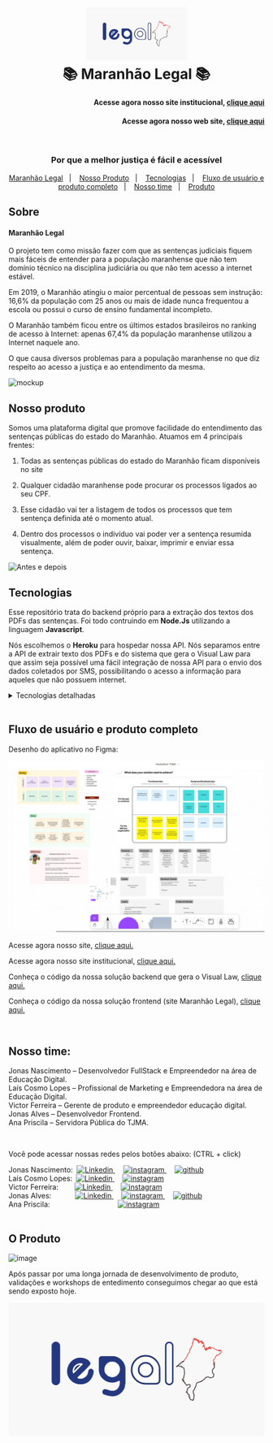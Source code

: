 
<h1 align="center">
    <img alt="EdukaAll" src="https://github.com/W8jonas/maranhao-legal-backend/blob/main/fotos_do_projeto/frame3.png" width=200 />
    <br>
    📚 Maranhão Legal 📚
</h1>

<h4 align="right">
        Acesse agora nosso site institucional,
        <a href="https://sites.google.com/view/maranhaolegal">
        clique aqui
        </a>
</h4>

<h4 align="right">
        Acesse agora nosso web site,
        <a href="https://maranhao-legal.herokuapp.com/">
        clique aqui
        </a>
</h4>

<br />


<h3 align="center">
    Por que a melhor justiça é fácil e acessível
</h3>

<p align="center">
  <a href="#sobre">Maranhão Legal</a>&nbsp;&nbsp;&nbsp;|&nbsp;&nbsp;&nbsp;
  <a href="#nosso-produto">Nosso Produto</a>&nbsp;&nbsp;&nbsp;|&nbsp;&nbsp;&nbsp;
  <a href="#tecnologias">Tecnologias</a>&nbsp;&nbsp;&nbsp;|&nbsp;&nbsp;&nbsp;
  <a href="#fluxo-de-usuário-e-produto-completo">Fluxo de usuário e produto completo</a>&nbsp;&nbsp;&nbsp;|&nbsp;&nbsp;&nbsp;
  <a href="#Nosso-time">Nosso time</a>&nbsp;&nbsp;&nbsp;|&nbsp;&nbsp;&nbsp;
  <a href="#o-produto">Produto</a>
</p>


## Sobre

#### Maranhão Legal

O projeto tem como missão fazer com que as sentenças judiciais fiquem mais fáceis de entender para a população maranhense que não tem domínio técnico na disciplina judiciária ou que não tem acesso a internet estável.

Em 2019, o Maranhão atingiu o maior percentual de pessoas sem instrução: 16,6% da população com 25 anos ou mais de idade nunca frequentou a escola ou possui o curso de ensino fundamental incompleto. 

O Maranhão também ficou entre os últimos estados brasileiros no ranking de acesso à Internet: apenas 67,4% da população maranhense utilizou a Internet naquele ano.

O que causa diversos problemas para a população maranhense no que diz respeito ao acesso a justiça e ao entendimento da mesma.

![mockup](https://i.imgur.com/1ccEbT1.png)

## Nosso produto

Somos uma plataforma digital que promove facilidade do entendimento das sentenças públicas do estado do Maranhão. Atuamos em 4 principais frentes:

1. Todas as sentenças públicas do estado do Maranhão ficam disponíveis no site

2. Qualquer cidadão maranhense pode procurar os processos ligados ao seu CPF. 

3. Esse cidadão vai ter a listagem de todos os processos que tem sentença definida até o momento atual. 

4. Dentro dos processos o indivíduo vai poder ver a sentença resumida visualmente, além de poder ouvir, baixar, imprimir e enviar essa sentença.

<img src="https://i.imgur.com/lgFQV82.png" alt="Antes e depois" />

## Tecnologias

Esse repositório trata do backend próprio para a extração dos textos dos PDFs das sentenças. Foi todo contruindo em **Node.Js** utilizando a linguagem **Javascript**.

Nós escolhemos o **Heroku** para hospedar nossa API. Nós separamos entre a API de extrair texto dos PDFs e do sistema que gera o Visual Law para que assim seja possível uma fácil integração de nossa API para o envio dos dados coletados por SMS, possibilitando o acesso a informação para aqueles que não possuem internet.


<details>
  <summary>Tecnologias detalhadas</summary>

 - Javascript
 - Firebase
 - Firestore database

</details>

<br/>

## Fluxo de usuário e produto completo

Desenho do aplicativo no Figma:

![app completo](fotos_do_projeto/screenshot_2.png) 

Acesse agora nosso site,
<a href="https://maranhao-legal.herokuapp.com/">
clique aqui.
</a>

Acesse agora nosso site institucional,
<a href="https://sites.google.com/view/maranhaolegal/">
clique aqui.
</a>

Conheça o código da nossa solução backend que gera o Visual Law,
<a href="https://github.com/W8jonas/maranhao-legal-backend/">
clique aqui.
</a>

Conheça o código da nossa solução frontend (site Maranhão Legal),
<a href="https://github.com/agencia-dev-tech/hackthon-maranhao-legal">
clique aqui.
</a>

<br/>

## Nosso time:

Jonas Nascimento – Desenvolvedor FullStack e Empreendedor na área de Educação Digital. <br/>
Laís Cosmo Lopes – Profissional de Marketing e Empreendedora na área de Educação Digital. <br/>
Victor Ferreira – Gerente de produto e empreendedor educação digital. <br/>
Jonas Alves – Desenvolvedor Frontend. <br/>
Ana Priscila – Servidora Pública do TJMA. <br/>

<br/>

Você pode acessar nossas redes pelos botões abaixo: (CTRL + click)


<div>
Jonas Nascimento:&nbsp;
<a href="https://www.linkedin.com/in/jonas-henrique-97ab68180/">
<img src="https://img.shields.io/badge/-LinkedIn-blue?style=flat-square&logo=Linkedin&logoColor=white&link=https://www.linkedin.com/in/jonas-henrique-97ab68180/" alt="Linkedin" />
</a>&nbsp;&nbsp;&nbsp;
<a href="https://www.instagram.com/jonas_henrw8">
<img src="https://img.shields.io/badge/Instagram-E4405F?style=for-the-badge&logo=instagram&logoColor=white" alt="instagram" />
</a>&nbsp;&nbsp;&nbsp;
<a href="https://github.com/W8jonas">
<img src="https://img.shields.io/badge/GitHub-100000?style=for-the-badge&logo=github&logoColor=white" alt="github" />
</a>
</div>

<div>
Laís Cosmo Lopes:&nbsp;
<a href="https://www.linkedin.com/in/laiscosmolopes/">
<img src="https://img.shields.io/badge/-LinkedIn-blue?style=flat-square&logo=Linkedin&logoColor=white&link=https://www.linkedin.com/in/laiscosmolopes/" alt="Linkedin" />
</a>&nbsp;&nbsp;&nbsp;
<a href="https://www.instagram.com/lalitalopes/">
<img src="https://img.shields.io/badge/Instagram-E4405F?style=for-the-badge&logo=instagram&logoColor=white" alt="instagram" />
</a>
</div>

<div>
Victor Ferreira:&nbsp;&nbsp;&nbsp;&nbsp;&nbsp;&nbsp;&nbsp;
<a href="https://www.linkedin.com/in/victor-hugo-5a9415151/">
<img src="https://img.shields.io/badge/-LinkedIn-blue?style=flat-square&logo=Linkedin&logoColor=white&link=https://www.linkedin.com/in/victor-hugo-5a9415151/" alt="Linkedin" />
</a>&nbsp;&nbsp;&nbsp;
<a href="https://www.instagram.com/victorhugoo.of/">
<img src="https://img.shields.io/badge/Instagram-E4405F?style=for-the-badge&logo=instagram&logoColor=white" alt="instagram" />
</a>
</div>

<div>
Jonas Alves:&nbsp;&nbsp;&nbsp;&nbsp;&nbsp;&nbsp;&nbsp;&nbsp;&nbsp;&nbsp;&nbsp;
<a href="https://www.linkedin.com/in/jonasbalves/">
<img src="https://img.shields.io/badge/-LinkedIn-blue?style=flat-square&logo=Linkedin&logoColor=white&link=https://www.linkedin.com/in/jonas-henrique-97ab68180/" alt="Linkedin" />
</a>&nbsp;&nbsp;&nbsp;
<a href="https://www.instagram.com/joonas_alves/">
<img src="https://img.shields.io/badge/Instagram-E4405F?style=for-the-badge&logo=instagram&logoColor=white" alt="instagram" />
</a>&nbsp;&nbsp;&nbsp;
<a href="https://github.com/JonasJs">
<img src="https://img.shields.io/badge/GitHub-100000?style=for-the-badge&logo=github&logoColor=white" alt="github" />
</a>
</div>


<div>
Ana Priscila:&nbsp;&nbsp;&nbsp;&nbsp;&nbsp;&nbsp;&nbsp;&nbsp;&nbsp;&nbsp;&nbsp;&nbsp;&nbsp;&nbsp;&nbsp;&nbsp;&nbsp;&nbsp;&nbsp;&nbsp;&nbsp;&nbsp;&nbsp;&nbsp;&nbsp;&nbsp;&nbsp;&nbsp;&nbsp;&nbsp;&nbsp;&nbsp;&nbsp;
<a href="https://www.instagram.com/anapriscilandrade">
<img src="https://img.shields.io/badge/Instagram-E4405F?style=for-the-badge&logo=instagram&logoColor=white" alt="instagram" />
</a>
</div>

<br />


## O Produto

![image](https://user-images.githubusercontent.com/95141271/143769310-2e16d33a-d48e-48f2-aac1-aef7846c2a53.png)

Após passar por uma longa jornada de desenvolvimento de produto, validações e workshops de entedimento conseguimos chegar ao que está sendo exposto hoje.

![maranhao-legal](fotos_do_projeto/frame3.png)
